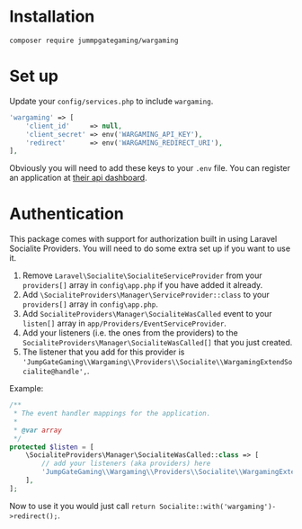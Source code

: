# Installation

`composer require jummpgategaming/wargaming`

# Set up

Update your `config/services.php` to include `wargaming`.

```php
'wargaming' => [
    'client_id'     => null,
    'client_secret' => env('WARGAMING_API_KEY'),
    'redirect'      => env('WARGAMING_REDIRECT_URI'),
],
```

Obviously you will need to add these keys to your `.env` file.  You can register an application at 
[their api dashboard](https://developers.wargaming.net/applications/).

# Authentication

This package comes with support for authorization built in using Laravel Socialite Providers. You will need to do some 
extra set up if you want to use it.

1. Remove `Laravel\Socialite\SocialiteServiceProvider` from your `providers[]` array in `config\app.php` if you have 
added it already.
1. Add `\SocialiteProviders\Manager\ServiceProvider::class` to your `providers[]` array in `config\app.php`.
1. Add `SocialiteProviders\Manager\SocialiteWasCalled` event to your `listen[]` array in 
`app/Providers/EventServiceProvider`.
1. Add your listeners (i.e. the ones from the providers) to the `SocialiteProviders\Manager\SocialiteWasCalled[]` that 
you just created.
1. The listener that you add for this provider is 
`'JumpGateGaming\\Wargaming\\Providers\\Socialite\\WargamingExtendSocialite@handle',`.

Example:
```php
/**
 * The event handler mappings for the application.
 *
 * @var array
 */
protected $listen = [
    \SocialiteProviders\Manager\SocialiteWasCalled::class => [
        // add your listeners (aka providers) here
        'JumpGateGaming\\Wargaming\\Providers\\Socialite\\WargamingExtendSocialite@handle',
    ],
];
```

Now to use it you would just call `return Socialite::with('wargaming')->redirect();`.
